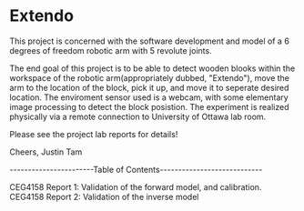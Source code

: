 # Extendo
This project is concerned with the software development and model of a 6 degrees of freedom robotic arm with 5 revolute joints.

The end goal of this project is to be able to detect wooden blooks within the workspace of the robotic arm(appropriately dubbed, "Extendo"), move the arm to the location of the block, pick it up, and move it to seperate desired location. The enviroment sensor used is a webcam, with some elementary image processing to detect the block posistion. The experiment is realized physically via a remote connection to University of Ottawa lab room.

Please see the project lab reports for details!

Cheers,
Justin Tam

-----------------------Table of Contents----------------------------

CEG4158 Report 1: Validation of the forward model, and calibration.
CEG4158 Report 2: Validation of the inverse model
